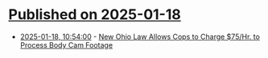 # [Published on 2025-01-18](index.md)

* [2025-01-18, 10:54:00](https://soylentnews.org/article.pl?sid=25/01/17/1311231&from=rss) - [New Ohio Law Allows Cops to Charge $75/Hr. to Process Body Cam Footage](https://soylentnews.org/article.pl?sid=25/01/17/1311231&from=rss)
